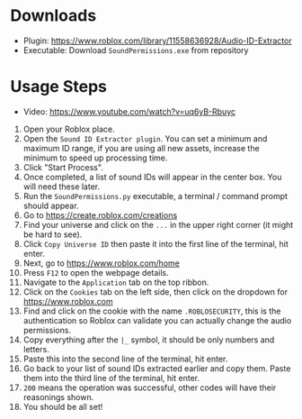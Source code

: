 # Downloads
- Plugin: https://www.roblox.com/library/11558636928/Audio-ID-Extractor
- Executable: Download `SoundPermissions.exe` from repository

# Usage Steps
- Video: https://www.youtube.com/watch?v=uq6yB-Rbuyc

1. Open your Roblox place.
2. Open the `Sound ID Extractor plugin`. You can set a minimum and maximum ID range, if you are using all new assets, increase the minimum to speed up processing time.
3. Click "Start Process".
4. Once completed, a list of sound IDs will appear in the center box. You will need these later.
5. Run the `SoundPermissions.py` executable, a terminal / command prompt should appear.
6. Go to https://create.roblox.com/creations
7. Find your universe and click on the `...` in the upper right corner (it might be hard to see).
8. Click `Copy Universe ID` then paste it into the first line of the terminal, hit enter.
9. Next, go to https://www.roblox.com/home
10. Press `F12` to open the webpage details.
11. Navigate to the `Application` tab on the top ribbon.
12. Click on the `Cookies` tab on the left side, then click on the dropdown for https://www.roblox.com
13. Find and click on the cookie with the name `.ROBLOSECURITY`, this is the authentication so Roblox can validate you can actually change the audio permissions.
14. Copy everything after the `|_` symbol, it should be only numbers and letters.
15. Paste this into the second line of the terminal, hit enter.
16. Go back to your list of sound IDs extracted earlier and copy them. Paste them into the third line of the terminal, hit enter.
17. `200` means the operation was successful, other codes will have their reasonings shown.
18. You should be all set!
